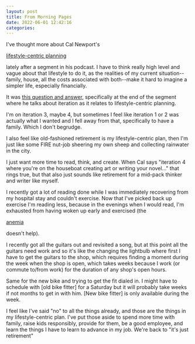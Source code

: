 ```yaml
---
layout: post
title: From Morning Pages
date: 2022-06-01 12:42:16
categories:
---
```


I've thought more about Cal Newport's 
<adagia-topic-mention data-mentionable-id="1391" class="mention">

<a href="/topic/1391">

lifestyle-centric planning

</a>

</adagia-topic-mention>
 lately after a segment in his podcast. I have to think really high level and vague about that lifestyle to do it, as the realities of my current situation--family, house, all the costs associated with both--make it hard to imagine a simpler life, especially financially.

It was [this question and answer](https://youtu.be/nSkw2SO3esk?t=2239), specifically at the end of the segment where he talks about iteration as it relates to lifestyle-centric planning.

I'm on iteration 3, maybe 4, but sometimes I feel like iteration 1 or 2 was actually what I wanted and I fell away from that, specifically to have a family. Which I don't begrudge.

I also feel like old-fashioned retirement is my lifestyle-centric plan, then I'm just like some FIRE nut-job sheering my own sheep and collecting rainwater in the city.

I just want more time to read, think, and create. When Cal says "iteration 4 where you're on the houseboat creating art or writing your novel..." that rings true, but that also just sounds like retirement for a mid-pack thinker and writer like myself.

I recently got a lot of reading done while I was immediately recovering from my hospital stay and couldn't exercise. Now that I've picked back up exercise I'm reading less, because in the evenings when I would read, I'm exhausted from having woken up early and exercised (the 
<adagia-topic-mention data-mentionable-id="1392" class="mention">

<a href="/topic/1392">

anemia

</a>

</adagia-topic-mention>
 doesn't help).

I recently got all the guitars out and revisited a song, but at this point all the guitars need work and so it's like the changing the lightbulb where first I have to get the guitars to the shop, which requires finding a moment during the week when the shop is open, which takes weeks because I work (or commute to/from work) for the duration of any shop's open hours.

Same for the new bike and trying to get the fit dialed in. I might have to schedule with [old bike fitter] for a Saturday but it will probably take weeks if not months to get in with him. [New bike fitter] is only available during the week.

I feel like I've said "no" to all the things already, and those are the things in my lifestyle-centric plan. I've put those aside to spend more time with family, raise kids responsibly, provide for them, be a good employee, and learn the things I have to learn to advance in my job. We're back to "it's just retirement"

